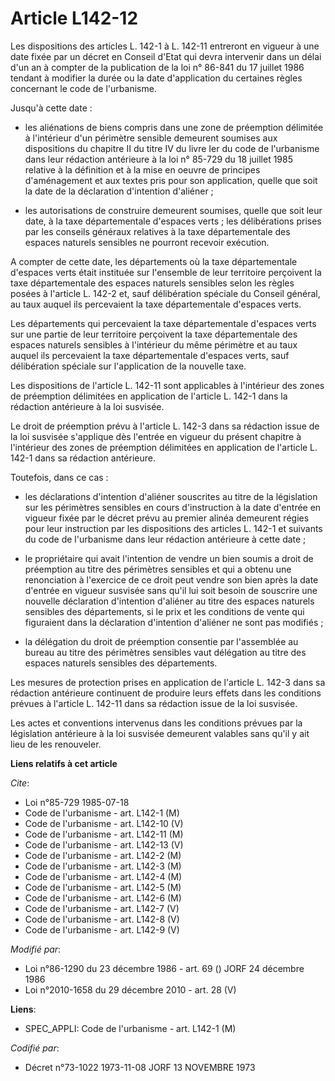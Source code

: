 # Article L142-12

Les dispositions des articles L. 142-1 à L. 142-11 entreront en vigueur à une date fixée par un décret en Conseil d'Etat qui
devra intervenir dans un délai d'un an à compter de la publication de la loi n° 86-841 du 17 juillet 1986 tendant à modifier
la durée ou la date d'application du certaines règles concernant le code de l'urbanisme.

Jusqu'à cette date :

- les aliénations de biens compris dans une zone de préemption délimitée à l'intérieur d'un périmètre sensible demeurent
soumises aux dispositions du chapitre II du titre IV du livre Ier du code de l'urbanisme dans leur rédaction antérieure à la
loi n° 85-729 du 18 juillet 1985 relative à la définition et à la mise en oeuvre de principes d'aménagement et aux textes
pris pour son application, quelle que soit la date de la déclaration d'intention d'aliéner ;

- les autorisations de construire demeurent soumises, quelle que soit leur date, à la taxe départementale d'espaces verts ;
les délibérations prises par les conseils généraux relatives à la taxe départementale des espaces naturels sensibles ne
pourront recevoir exécution.

A compter de cette date, les départements où la taxe départementale d'espaces verts était instituée sur l'ensemble de leur
territoire perçoivent la taxe départementale des espaces naturels sensibles selon les règles posées à l'article L. 142-2 et,
sauf délibération spéciale du Conseil général, au taux auquel ils percevaient la taxe départementale d'espaces verts.

Les départements qui percevaient la taxe départementale d'espaces verts sur une partie de leur territoire perçoivent la taxe
départementale des espaces naturels sensibles à l'intérieur du même périmètre et au taux auquel ils percevaient la taxe
départementale d'espaces verts, sauf délibération spéciale sur l'application de la nouvelle taxe.

Les dispositions de l'article L. 142-11 sont applicables à l'intérieur des zones de préemption délimitées en application de
l'article L. 142-1 dans la rédaction antérieure à la loi susvisée.

Le droit de préemption prévu à l'article L. 142-3 dans sa rédaction issue de la loi susvisée s'applique dès l'entrée en
vigueur du présent chapitre à l'intérieur des zones de préemption délimitées en application de l'article L. 142-1 dans sa
rédaction antérieure.

Toutefois, dans ce cas :

- les déclarations d'intention d'aliéner souscrites au titre de la législation sur les périmètres sensibles en cours
d'instruction à la date d'entrée en vigueur fixée par le décret prévu au premier alinéa demeurent régies pour leur
instruction par les dispositions des articles L. 142-1 et suivants du code de l'urbanisme dans leur rédaction antérieure à
cette date ;

- le propriétaire qui avait l'intention de vendre un bien soumis a droit de préemption au titre des périmètres sensibles et
qui a obtenu une renonciation à l'exercice de ce droit peut vendre son bien après la date d'entrée en vigueur susvisée sans
qu'il lui soit besoin de souscrire une nouvelle déclaration d'intention d'aliéner au titre des espaces naturels sensibles des
départements, si le prix et les conditions de vente qui figuraient dans la déclaration d'intention d'aliéner ne sont pas
modifiés ;

- la délégation du droit de préemption consentie par l'assemblée au bureau au titre des périmètres sensibles vaut délégation
au titre des espaces naturels sensibles des départements.

Les mesures de protection prises en application de l'article L. 142-3 dans sa rédaction antérieure continuent de produire
leurs effets dans les conditions prévues à l'article L. 142-11 dans sa rédaction issue de la loi susvisée.

Les actes et conventions intervenus dans les conditions prévues par la législation antérieure à la loi susvisée demeurent
valables sans qu'il y ait lieu de les renouveler.

**Liens relatifs à cet article**

_Cite_:

  - Loi n°85-729 1985-07-18
  - Code de l'urbanisme - art. L142-1 (M)
  - Code de l'urbanisme - art. L142-10 (V)
  - Code de l'urbanisme - art. L142-11 (M)
  - Code de l'urbanisme - art. L142-13 (V)
  - Code de l'urbanisme - art. L142-2 (M)
  - Code de l'urbanisme - art. L142-3 (M)
  - Code de l'urbanisme - art. L142-4 (M)
  - Code de l'urbanisme - art. L142-5 (M)
  - Code de l'urbanisme - art. L142-6 (M)
  - Code de l'urbanisme - art. L142-7 (V)
  - Code de l'urbanisme - art. L142-8 (V)
  - Code de l'urbanisme - art. L142-9 (V)

_Modifié par_:

  - Loi n°86-1290 du 23 décembre 1986 - art. 69 () JORF 24 décembre 1986
  - Loi n°2010-1658 du 29 décembre 2010 - art. 28 (V)

**Liens**:

  - SPEC_APPLI: Code de l'urbanisme - art. L142-1 (M)

_Codifié par_:

  - Décret n°73-1022 1973-11-08 JORF 13 NOVEMBRE 1973
